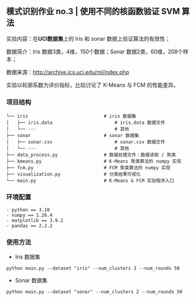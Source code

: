 ## 模式识别作业 no.3 | 使用不同的核函数验证 SVM 算法

实验内容：在**UCI数据集**上的 Iris 和 sonar 数据上验证算法的有效性； 

数据简介：Iris 数据3类，4维，150个数据；Sonar 数据2类，60维，208个样本；

数据来源：http://archive.ics.uci.edu/ml/index.php

实验以轮廓系数为评价指标，比较讨论了 K-Means 与 FCM 的性能差异。

### 项目结构
```
└── iris                            # iris 数据集
│   ├── iris.data                       # iris.data 数据文件
│   └── ···                             # 其他
├── sonar                           # sonar 数据集
│   ├── sonar.csv                       # sonar.csv 数据文件
│   └── ···                             # 其他
├── data_process.py                 # 数据处理文件：数据读取 / 聚类
├── kmeans.py                       # K-Means 聚类算法的 numpy 实现
├── fcm.py                          # FCM 聚类算法的 numpy 实现
├── visualization.py                # 分类结果可视化
└── main.py                         # K-Means & FCM 实验程序入口
```

### 环境配置
```
- python == 3.10
- numpy == 1.26.4
- matplotlib == 3.9.2
- pandas == 2.2.2
```

### 使用方法

- Iris 数据集
```
python main.py --dataset "iris" --num_clusters 3 --num_rounds 50
```
- Sonar 数据集
```
python main.py --dataset "sonar" --num_clusters 2 --num_rounds 50
```